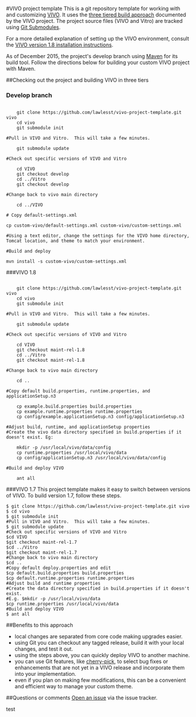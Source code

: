 #VIVO project template
This is a git repository template for working with and customizing [VIVO](http://vivoweb.org/).  It uses the [three tiered build approach](https://wiki.duraspace.org/display/VIVO/Building+VIVO+in+3+tiers) documented by the VIVO project.  The project source files (VIVO and Vitro) are tracked using [Git Submodules](http://git-scm.com/book/en/Git-Tools-Submodules).

For a more detailed explanation of setting up the VIVO environment, consult the
[VIVO version 1.8 installation
instructions](https://wiki.duraspace.org/display/VIVO/Installing+VIVO+release+1.8).

As of December 2015, the project's develop branch using [Maven](https://maven.apache.org/) for its build tool. Follow the directions below for building your custom VIVO project with Maven. 

##Checking out the project and building VIVO in three tiers

### Develop branch
~~~

    git clone https://github.com/lawlesst/vivo-project-template.git vivo
    cd vivo
    git submodule init

#Pull in VIVO and Vitro.  This will take a few minutes.

    git submodule update

#Check out specific versions of VIVO and Vitro

    cd VIVO
    git checkout develop
    cd ../Vitro
    git checkout develop

#Change back to vivo main directory

    cd ../VIVO

# Copy default-settings.xml

cp custom-vivo/default-settings.xml custom-vivo/custom-settings.xml

#Using a text editor, change the settings for the VIVO home directory, Tomcat location, and theme to match your environment. 

#Build and deploy

mvn install -s custom-vivo/custom-settings.xml

~~~

###VIVO 1.8
~~~

    git clone https://github.com/lawlesst/vivo-project-template.git vivo
    cd vivo
    git submodule init

#Pull in VIVO and Vitro.  This will take a few minutes.

    git submodule update

#Check out specific versions of VIVO and Vitro

    cd VIVO
    git checkout maint-rel-1.8
    cd ../Vitro
    git checkout maint-rel-1.8

#Change back to vivo main directory

    cd ..

#Copy default build.properties, runtime.properties, and applicationSetup.n3

    cp example.build.properties build.properties
    cp example.runtime.properties runtime.properties
    cp config/example.applicationSetup.n3 config/applicationSetup.n3

#Adjust build, runtime, and applicationSetup properties
#Create the vivo data directory specified in build.properties if it doesn't exist. Eg:

    mkdir -p /usr/local/vivo/data/config
    cp runtime.properties /usr/local/vivo/data
    cp config/applicationSetup.n3 /usr/local/vivo/data/config

#Build and deploy VIVO

    ant all

~~~

###VIVO 1.7
This project template makes it easy to switch between versions of VIVO. To build version 1.7, follow these steps. 

~~~
$ git clone https://github.com/lawlesst/vivo-project-template.git vivo
$ cd vivo
$ git submodule init
#Pull in VIVO and Vitro.  This will take a few minutes.
$ git submodule update
#Check out specific versions of VIVO and Vitro
$cd VIVO
$git checkout maint-rel-1.7
$cd ../Vitro
$git checkout maint-rel-1.7
#Change back to vivo main directory
$cd ..
#Copy default deploy.properties and edit
$cp default.build.properties build.properties
$cp default.runtime.properties runtime.properties
#Adjust build and runtime properties
#Create the data directory specified in build.properties if it doesn't exist.
#E.g. $mkdir -p /usr/local/vivo/data
$cp runtime.properties /usr/local/vivo/data
#Build and deploy VIVO
$ ant all
~~~

##Benefits to this approach
 * local changes are separated from core code making upgrades easier.
 * using Git you can checkout any tagged release, build it with your local changes, and test it out.
 * using the steps above, you can quickly deploy VIVO to another machine.
 * you can use Git features, like [cherry-pick](http://www.vogella.com/articles/Git/article.html#cherrypick), to select bug fixes or enhancements that are not yet in a VIVO release and incorporate them into your implementation.
 * even if you plan on making few modifications, this can be a convenient and efficient way to manage your custom theme.

##Questions or comments
[Open an issue](https://github.com/lawlesst/vivo-project-template/issues) via the issue tracker.

test

